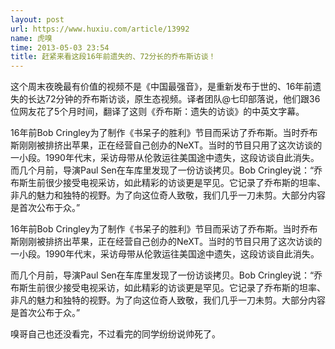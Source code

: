 ```yaml
---
layout: post
url: https://www.huxiu.com/article/13992
name: 虎嗅
time: 2013-05-03 23:54
title: 赶紧来看这段16年前遗失的、72分长的乔布斯访谈！
---
```

这个周末夜晚最有价值的视频不是《中国最强音》，是重新发布于世的、16年前遗失的长达72分钟的乔布斯访谈，原生态视频。译者团队@七印部落说，他们跟36位网友花了5个月时间，翻译了这则《乔布斯：遗失的访谈》的中英文字幕。

16年前Bob Cringley为了制作《书呆子的胜利》节目而采访了乔布斯。当时乔布斯刚刚被排挤出苹果，正在经营自己创办的NeXT。当时的节目只用了这次访谈的一小段。1990年代末，采访母带从伦敦运往美国途中遗失，这段访谈自此消失。 而几个月前，导演Paul Sen在车库里发现了一份访谈拷贝。Bob Cringley说：“乔布斯生前很少接受电视采访，如此精彩的访谈更是罕见。它记录了乔布斯的坦率、非凡的魅力和独特的视野。为了向这位奇人致敬，我们几乎一刀未剪。大部分内容是首次公布于众。”

16年前Bob Cringley为了制作《书呆子的胜利》节目而采访了乔布斯。当时乔布斯刚刚被排挤出苹果，正在经营自己创办的NeXT。当时的节目只用了这次访谈的一小段。1990年代末，采访母带从伦敦运往美国途中遗失，这段访谈自此消失。

而几个月前，导演Paul Sen在车库里发现了一份访谈拷贝。Bob Cringley说：“乔布斯生前很少接受电视采访，如此精彩的访谈更是罕见。它记录了乔布斯的坦率、非凡的魅力和独特的视野。为了向这位奇人致敬，我们几乎一刀未剪。大部分内容是首次公布于众。”

嗅哥自己也还没看完，不过看完的同学纷纷说帅死了。

